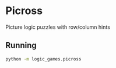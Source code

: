 # Picross

Picture logic puzzles with row/column hints

## Running

```bash
python -m logic_games.picross
```
